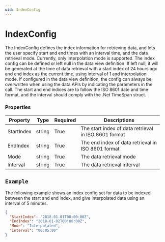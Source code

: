 ```yaml
---
uid: IndexConfig
---
```


 
 # IndexConfig
The IndexConfig defines the index information for retrieving data, and lets the user specify start and end times with an interval time, and the data retrieval mode. Currently, only interpolation mode is supported. The index config can be defined or left null in the data view definition. If left null, it will be generated at the time of data retrieval with a start index of 24 hours ago and end index as the current time, using interval of 1 and interpolation mode. If configured in the data view definition, the config can always be overwritten when using the data APIs by indicating the parameters in the call. The start and end indices are to follow the ISO 8601 date and time format, and the interval should comply with the .Net TimeSpan struct.
### Properties

Property | Type | Required | Descriptions
 --- | --- | --- | ---
StartIndex | string | True | The start index of data retrieval in ISO 8601 format
EndIndex | string | True | The end index of data retrieval in ISO 8601 format
Mode | string | True | The data retrieval mode
Interval | string | True | The data retrieval interval

## `Example` 
The following example shows an index config set for data to be indexed between the start and end index, and give interpolated data using an interval of 5 minutes.
```json
{
  "StartIndex": "2018-01-01T00:00:00Z",
  "EndIndex": "2018-01-02T00:00:00Z",
  "Mode": "Interpolated",
  "Interval": "00:05:00"
}
``` 
